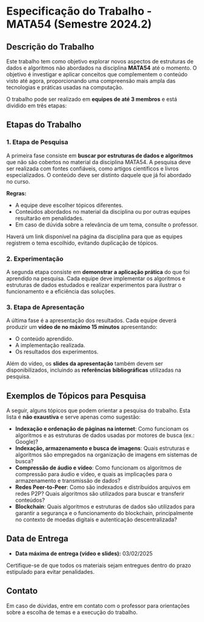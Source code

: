 # Especificação do Trabalho - MATA54 (Semestre 2024.2)

## Descrição do Trabalho

Este trabalho tem como objetivo explorar novos aspectos de estruturas de dados e algoritmos não abordados na disciplina **MATA54** até o momento. O objetivo é investigar e aplicar conceitos que complementem o conteúdo visto até agora, proporcionando uma compreensão mais ampla das tecnologias e práticas usadas na computação.

O trabalho pode ser realizado em **equipes de até 3 membros** e está dividido em três etapas:

## Etapas do Trabalho

### 1. Etapa de Pesquisa

A primeira fase consiste em **buscar por estruturas de dados e algoritmos** que não são cobertos no material da disciplina MATA54. A pesquisa deve ser realizada com fontes confiáveis, como artigos científicos e livros especializados. O conteúdo deve ser distinto daquele que já foi abordado no curso.

**Regras:**
- A equipe deve escolher tópicos diferentes.
- Conteúdos abordados no material da disciplina ou por outras equipes resultarão em penalidades.
- Em caso de dúvida sobre a relevância de um tema, consulte o professor.

Haverá um link disponível na página da disciplina para que as equipes registrem o tema escolhido, evitando duplicação de tópicos.

### 2. Experimentação

A segunda etapa consiste em **demonstrar a aplicação prática** do que foi aprendido na pesquisa. Cada equipe deve implementar os algoritmos e estruturas de dados estudados e realizar experimentos para ilustrar o funcionamento e a eficiência das soluções.

### 3. Etapa de Apresentação

A última fase é a apresentação dos resultados. Cada equipe deverá produzir um **vídeo de no máximo 15 minutos** apresentando:
- O conteúdo aprendido.
- A implementação realizada.
- Os resultados dos experimentos.

Além do vídeo, os **slides da apresentação** também devem ser disponibilizados, incluindo as **referências bibliográficas** utilizadas na pesquisa.

## Exemplos de Tópicos para Pesquisa

A seguir, alguns tópicos que podem orientar a pesquisa do trabalho. Esta lista é **não exaustiva** e serve apenas como sugestão:

- **Indexação e ordenação de páginas na internet**: Como funcionam os algoritmos e as estruturas de dados usadas por motores de busca (ex.: Google)?
- **Indexação, armazenamento e busca de imagens**: Quais estruturas e algoritmos são empregados na organização de imagens em sistemas de busca?
- **Compressão de áudio e vídeo**: Como funcionam os algoritmos de compressão para áudio e vídeo, e quais as implicações para o armazenamento e transmissão de dados?
- **Redes Peer-to-Peer**: Como são indexados e distribuídos arquivos em redes P2P? Quais algoritmos são utilizados para buscar e transferir conteúdos?
- **Blockchain**: Quais algoritmos e estruturas de dados são utilizados para garantir a segurança e o funcionamento do blockchain, principalmente no contexto de moedas digitais e autenticação descentralizada?

## Data de Entrega

- **Data máxima de entrega (vídeo e slides):** 03/02/2025

Certifique-se de que todos os materiais sejam entregues dentro do prazo estipulado para evitar penalidades.

## Contato

Em caso de dúvidas, entre em contato com o professor para orientações sobre a escolha de temas e a execução do trabalho.
